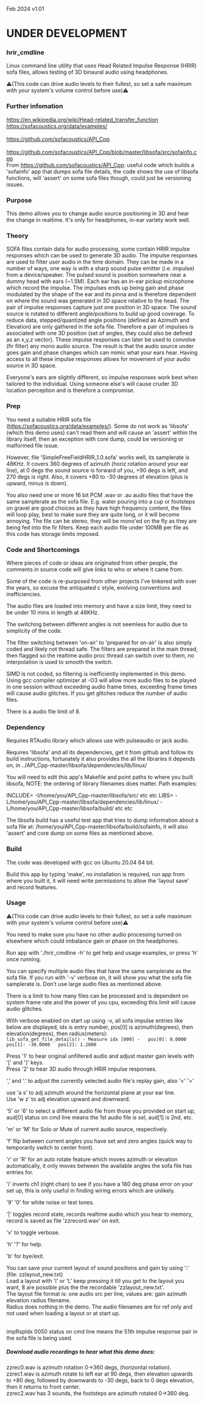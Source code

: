 Feb 2024 v1.01

# UNDER DEVELOPMENT

### hrir_cmdline
Linux command line utility that uses Head Related Impulse Response (HRIR) sofa files, allows testing of 3D binaural audio using headphones.

:warning:(This code can drive audio levels to their fullest, so set a safe maximum with your system's volume control before use):warning:

### Further infomation
https://en.wikipedia.org/wiki/Head-related_transfer_function</br>
https://sofacoustics.org/data/examples/</br>		
https://github.com/sofacoustics/API_Cpp</br>
</br>
https://github.com/sofacoustics/API_Cpp/blob/master/libsofa/src/sofainfo.cpp</br>
From https://github.com/sofacoustics/API_Cpp: useful code which builds a 'sofainfo' app that dumps sofa file details, the code shows the use of libsofa functions,  will 'assert' on some sofa files though, could just be versioning issues.</br>


### Purpose
This demo allows you to change audio source positioning in 3D and hear the change in realtime. It's only for headphones, in-ear variety work well.

### Theory
SOFA files contain data for audio processing, some contain HRIR impulse responses which can be used to generate 3D audio. The impulse responses are used to filter user audio in the time domain. They  can be made in a number of ways, one way is with a sharp sound pulse emitter (i.e. impulse) from a device/speaker. The pulsed sound is position somewhere near a dummy head with ears (~1.5M). Each ear has an in-ear pickup microphone which record the impulse. The impulses ends up being gain and phase modulated by the shape of the ear and its pinna and is therefore dependent on where the sound was generated in 3D space relative to the head. The pair of impulse responses capture just one position in 3D space. The sound source is rotated to different angle/positions to build up good coverage. To reduce data, stepped/quantized angle positions (defined as Azimuth and Elevation) are only gathered in the sofa file. Therefore a pair of impulses is associated with one 3D position (set of angles, they could also be defined as an x,y,z vector). These impulse responses can later be used to convolve (fir filter) any mono audio source. The result is that the audio source under goes gain and phase changes which can mimic what your ears hear. Having access to all these impulse responses allows for movement of your audio source in 3D space. 

Everyone's ears are slightly different, so impulse responses work best when tailored to the individual. Using someone else's will cause cruder 3D location perception and is therefore a compromise.



### Prep
You need a suitable HRIR sofa file (https://sofacoustics.org/data/examples/).
Some do not work as 'libsofa' (which this demo uses) can't read them and will cause an 'assert' within the library itself, then an exception with core dump, could be versioning or malformed file issue. 

However, file 'SimpleFreeFieldHRIR_1.0.sofa' works well, its samplerate is 48KHz.
It covers 360 degrees of azimuth (horiz rotation around your ear line), at 0 degs the sound source is forward of you, +90 degs is left, and 270 degs is right.
Also, it covers +80 to -30 degrees of elevation (plus is upward, minus is down).

You also need one or more 16 bit PCM .wav or .au audio files that have the same samplerate as the sofa file. E.g. water pouring into a cup or footsteps on gravel are good choices as they have high frequency content, the files will loop play, best to make sure they are quite long, or it will become annoying. The file can be stereo, they will be mono'ed on the fly as they are being fed into the fir filters. Keep each audio file under 100MB per file as this code has storage limits imposed.



### Code and Shortcomings
Where pieces of code or ideas are originated from other people, the comments in source code will give links to who or where it came from.

Some of the code is re-purposed from other projects I've tinkered with over the years, so excuse the antiquated c style, evolving conventions and inefficiencies.

The audio files are loaded into memory and have a size limit, they need to be under 10 mins in length at 48KHz.

The switching between different angles is not seemless for audio due to simplicity of the code.

The filter switching between 'on-air' to 'prepared for on-air' is also simply coded and likely not thread safe. The filters are prepared in the main thread, 
then flagged so the realtime audio proc thread can switch over to them, no interpolation is used to smooth the switch.

SIMD is not coded, so filtering is inefficiently implemented in this demo. Using gcc compiler optimizer at -O3 will allow more audio files to be played in one session without exceeding audio frame times, exceeding frame times will cause audio glitches. If you get glitches reduce the number of audio files.

There is a audio file limit of 8.


### Dependency

Requires RTAudio library which allows use with pulseaudio or jack audio.

Requires 'libsofa' and all its dependencies, get it from github and follow its build instructions, fortunately it also provides the all the libraries it depends on, in ../API_Cpp-master/libsofa/dependencies/lib/linux/

You will need to edit this app's Makefile and point paths to where you built libsofa, NOTE: the ordering of library filenames does matter. Path examples:

INCLUDE= -I/home/you/API_Cpp-master/libsofa/src/     etc etc
LIBS= -L/home/you/API_Cpp-master/libsofa/dependencies/lib/linux/ -L/home/you/API_Cpp-master/libsofa/build/   etc etc


The libsofa build has a useful test app that tries to dump information about a sofa file at: /home/you/API_Cpp-master/libsofa/build/sofainfo, it will also 'assert' and core dump on some files as mentioned above.


### Build
The code was developed with gcc on Ubuntu 20.04 64 bit.

Build this app by typing 'make', no installation is required, run app from where you built it, it will need write permissions to allow the 'layout save' and record features.


### Usage
:warning:(This code can drive audio levels to their fullest, so set a safe maximum with your system's volume control before use):warning:

You need to make sure you have no other audio processing turned on elsewhere which could imbalance gain or phase on the headphones.
 
Run app with './hrir_cmdline -h' to get help and usage examples, or press 'h' once running.

You can specify multiple audio files that have the same samplerate as the sofa file. If you run with '-v' verbose on, it will show you what the sofa file samplerate is. Don't use large audio files as mentioned above. 

There is a limit to how many files can be processed and is dependent on system frame rate and the power of you cpu, exceeding this limit will cause audio glitches.

With verbose enabled on start up using -v, all sofa impulse entries like below are displayed, idx is entry number, pos[0] is azimuth(degrees), then elevation(degrees), then radius(meters):</br>
```lib_sofa_get_file_details() - Measure idx [000] -   pos[0]: 0.0000 pos[1]: -30.0000   pos[2]: 1.2000``` 


Press '1' to hear original unfiltered audio and adjust master gain levels with '[' and ']' keys.</br>
Press '2' to hear 3D audio through HRIR impulse responses.

',' and '.' to adjust the currently selected audio file's replay gain, also '<'  '>'

use 'a s' to adj azimuth around the horizontal plane at your ear line.</br>
Use 'w z'  to adj elevation upward and downward.</br>

'5' or '6' to select a different audio file from those you provided on start up, aud[0] status on cmd line means the 1st audio file is sel,  aud[1] is 2nd, etc.

'm' or 'M' for Solo or Mute of current audio source, respectively.

'f' flip between current angles you have set and zero angles (quick way to temporarily switch to center front).

'r' or 'R' for an auto rotate feature which moves azimuth or elevation automatically, it only moves between the available angles the sofa file has entries for.

'i' inverts ch1 (right chan) to see if you have a 180 deg phase error on your set up, this is only useful in finding wiring errors which are unlikely.

'9' '0' for white noise or test tones.

'|'  toggles record state, records realtime audio which you hear to memory, record is saved as file 'zzrecord.wav' on exit.

'v' to toggle verbose.

'h' '?' for help.

'b' for bye/exit.

You can save your current layout of sound positions and gain by using ':'  (file: zzlayout_new.txt)</br>
Load a layout with 'l' or 'L' keep pressing it till you get to the layout you want, 8 are possible plus the the recordable 'zzlayout_new.txt'.</br> 
The layout file format is: one audio src per line, values are: gain azimuth elevation radius filename.</br>
Radius does nothing in the demo. The audio filenames are for ref only and not used when loading a layout or at start up.</br> 
</br> 

impRspIdx 0050 status on cmd line means the 51th impulse response pair in the sofa file is being used.</br> 


##### Download audio recordings to hear what this demo does:
zzrec0.wav  is azimuth rotation 0->360 degs, (horizontal rotation).</br>
zzrec1.wav  is azimuth rotate to left ear at 90 degs, then elevation upwards to +80 deg, followed by downwards to -30 degs, back to 0 degs elevation, then it returns to front center.</br>
zzrec2.wav  has 3 sounds, the footsteps are azimuth rotated 0->360 deg.</br>






